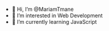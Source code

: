 - 👋 Hi, I’m @MariamTmane
- 👀 I’m interested in Web Development
- 🌱 I’m currently learning JavaScript



